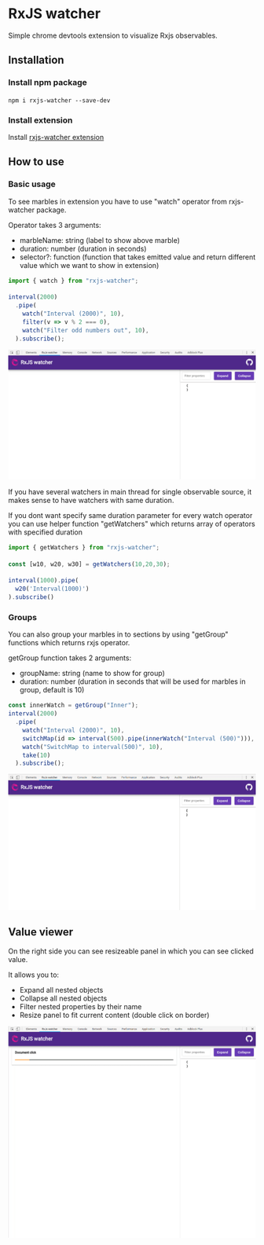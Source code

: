 # RxJS watcher

Simple chrome devtools extension to visualize Rxjs observables.

## Installation

### Install npm package

`npm i rxjs-watcher --save-dev`

### Install extension

Install [rxjs-watcher extension](https://chrome.google.com/webstore/detail/rxjs-watcher/dfpjfjpfpjjgoeackldilanadoeaciam)

## How to use

### Basic usage

To see marbles in extension you have to use "watch" operator from rxjs-watcher package.

Operator takes 3 arguments:

- marbleName: string (label to show above marble)
- duration: number (duration in seconds)
- selector?: function (function that takes emitted value and return different value which we want to show in extension)

```ts
import { watch } from "rxjs-watcher";

interval(2000)
  .pipe(
    watch("Interval (2000)", 10),
    filter(v => v % 2 === 0),
    watch("Filter odd numbers out", 10),
  ).subscribe();
```
![demo](assets/basic.gif)

If you have several watchers in main thread for single observable source, it makes sense to have watchers with same duration.

If you dont want specify same duration parameter for every watch operator you can use helper function "getWatchers" which returns array of operators with specified duration

```ts
import { getWatchers } from "rxjs-watcher";

const [w10, w20, w30] = getWatchers(10,20,30);

interval(1000).pipe(
  w20('Interval(1000)')
).subscribe()

```



### Groups

You can also group your marbles in to sections by using "getGroup" functions which returns rxjs operator.

getGroup function takes 2 arguments:

- groupName: string (name to show for group)
- duration: number (duration in seconds that will be used for marbles in group, default is 10)

```ts
const innerWatch = getGroup("Inner");
interval(2000)
  .pipe(
    watch("Interval (2000)", 10),
    switchMap(id => interval(500).pipe(innerWatch("Interval (500)"))),
    watch("SwitchMap to interval(500)", 10),
    take(10)
  ).subscribe();
```

![group demo](assets/group.gif)

## Value viewer 

On the right side you can see resizeable panel in which you can see clicked value.

It allows you to: 
- Expand all nested objects
- Collapse all nested objects
- Filter nested properties by their name
- Resize panel to fit current content (double click on border)

![ui demo](assets/ui.gif)
